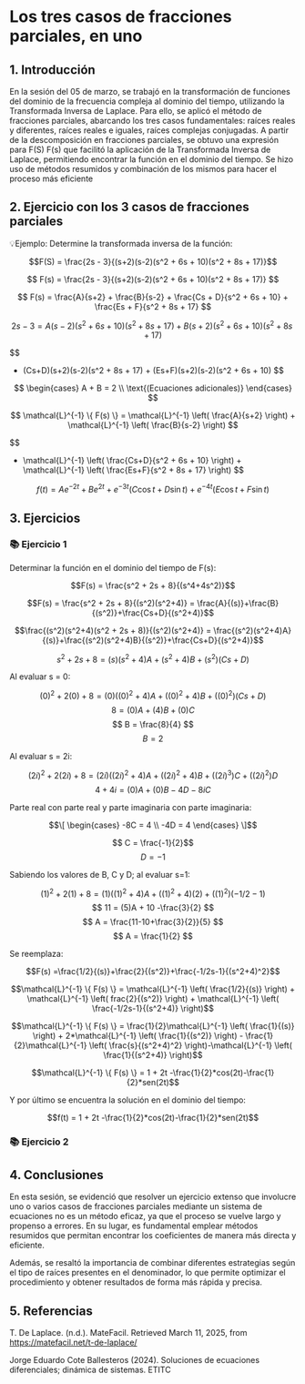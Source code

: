 # Los tres casos de fracciones parciales, en uno

## 1. Introducción
En la sesión del 05 de marzo, se trabajó en la transformación de funciones del dominio de la frecuencia compleja al dominio del tiempo, utilizando la Transformada Inversa de Laplace. Para ello, se aplicó el método de fracciones parciales, abarcando los tres casos fundamentales: raíces reales y diferentes, raíces reales e iguales, raíces complejas conjugadas.
A partir de la descomposición en fracciones parciales, se obtuvo una expresión para F(S)
F(s) que facilitó la aplicación de la Transformada Inversa de Laplace, permitiendo encontrar la función en el dominio del tiempo. Se hizo uso de métodos resumidos y combinación de los mismos para hacer el proceso más eficiente
## 2. Ejercicio con los 3 casos de fracciones parciales
💡Ejemplo: Determine la transformada inversa de la función:

$$F(S) = \frac{2s - 3}{(s+2)(s-2)(s^2 + 6s + 10)(s^2 + 8s + 17)}$$

$$
F(s) = \frac{2s - 3}{(s+2)(s-2)(s^2 + 6s + 10)(s^2 + 8s + 17)}
$$

$$
F(s) = \frac{A}{s+2} + \frac{B}{s-2} + \frac{Cs + D}{s^2 + 6s + 10} + \frac{Es + F}{s^2 + 8s + 17}
$$

$$
2s - 3 = A(s-2)(s^2 + 6s + 10)(s^2 + 8s + 17) + B(s+2)(s^2 + 6s + 10)(s^2 + 8s + 17)
$$

$$
+ (Cs+D)(s+2)(s-2)(s^2 + 8s + 17) + (Es+F)(s+2)(s-2)(s^2 + 6s + 10)
$$

$$
\begin{cases}
    A + B = 2 \\
    \text{(Ecuaciones adicionales)}
\end{cases}
$$

$$
\mathcal{L}^{-1} \{ F(s) \} = \mathcal{L}^{-1} \left( \frac{A}{s+2} \right) + \mathcal{L}^{-1} \left( \frac{B}{s-2} \right) 
$$

$$
+ \mathcal{L}^{-1} \left( \frac{Cs+D}{s^2 + 6s + 10} \right) + \mathcal{L}^{-1} \left( \frac{Es+F}{s^2 + 8s + 17} \right)
$$

$$
f(t) = A e^{-2t} + B e^{2t} + e^{-3t} \left( C \cos t + D \sin t \right) + e^{-4t} \left( E \cos t + F \sin t \right)
$$ 

## 3. Ejercicios
### 📚 Ejercicio 1
Determinar la función en el dominio del tiempo de F(s):

$$F(s) = \frac{s^2 + 2s + 8}{(s^4+4s^2)}$$

$$F(s) = \frac{s^2 + 2s + 8}{(s^2)(s^2+4)} = \frac{A}{(s)}+\frac{B}{(s^2)}+\frac{Cs+D}{(s^2+4)}$$

$$\frac{(s^2)(s^2+4)(s^2 + 2s + 8)}{(s^2)(s^2+4)} = \frac{(s^2)(s^2+4)A}{(s)}+\frac{(s^2)(s^2+4)B}{(s^2)}+\frac{Cs+D}{(s^2+4)}$$

$$s^2 + 2s + 8= (s)(s^2+4)A + (s^2+4)B +(s^2)(Cs+D)$$

Al evaluar s = 0:

$$(0)^2 + 2(0) + 8= (0)((0)^2+4)A + ((0)^2+4)B +((0)^2)(Cs+D)$$
$$ 8 = (0)A + (4)B +(0)C $$
$$ B =  \frac{8}{4} $$
$$ B = 2 $$

Al evaluar s = 2i:

$$(2i)^2 + 2(2i) + 8= (2i)((2i)^2+4)A + ((2i)^2+4)B +((2i)^3)C+((2i)^2)D$$
$$ 4+4i = (0)A + (0)B - 4D - 8iC $$

Parte real con parte real y parte imaginaria con parte imaginaria:

$$\[
\begin{cases}
  -8C = 4 \\
  -4D = 4
\end{cases}
\]$$

$$ C = \frac{-1}{2}$$
$$ D = -1 $$

Sabiendo los valores de B, C y D; al evaluar s=1:

$$(1)^2 + 2(1) + 8= (1)((1)^2+4)A + ((1)^2+4)(2) +((1)^2)(-1/2-1)$$
$$ 11 = (5)A + 10 -\frac{3}{2} $$
$$ A =  \frac{11-10+\frac{3}{2}}{5} $$
$$ A = \frac{1}{2} $$

Se reemplaza:

$$F(s) =\frac{1/2}{(s)}+\frac{2}{(s^2)}+\frac{-1/2s-1}{(s^2+4)^2}$$

$$\mathcal{L}^{-1} \{ F(s) \} = \mathcal{L}^{-1} \left( \frac{1/2}{(s)} \right) + \mathcal{L}^{-1} \left( frac{2}{(s^2)} \right) + \mathcal{L}^{-1} \left( \frac{-1/2s-1}{(s^2+4)} \right)$$

$$\mathcal{L}^{-1} \{ F(s) \} = \frac{1}{2}\mathcal{L}^{-1} \left( \frac{1}{(s)} \right) + 2*\mathcal{L}^{-1} \left( \frac{1}{(s^2)} \right) - \frac{1}{2}\mathcal{L}^{-1} \left( \frac{s}{(s^2+4)^2} \right)-\mathcal{L}^{-1} \left( \frac{1}{(s^2+4)} \right)$$

$$\mathcal{L}^{-1} \{ F(s) \} = 1 + 2t -\frac{1}{2}*cos(2t)-\frac{1}{2}*sen(2t)$$

Y por último se encuentra la solución en el dominio del tiempo: 

$$f(t) =  1 + 2t -\frac{1}{2}*cos(2t)-\frac{1}{2}*sen(2t)$$
### 📚 Ejercicio 2
## 4. Conclusiones
En esta sesión, se evidenció que resolver un ejercicio extenso que involucre uno o varios casos de fracciones parciales mediante un sistema de ecuaciones no es un método eficaz, ya que el proceso se vuelve largo y propenso a errores. En su lugar, es fundamental emplear métodos resumidos que permitan encontrar los coeficientes de manera más directa y eficiente.

Además, se resaltó la importancia de combinar diferentes estrategias según el tipo de raíces presentes en el denominador, lo que permite optimizar el procedimiento y obtener resultados de forma más rápida y precisa.
## 5. Referencias
T. De Laplace. (n.d.). MateFacil. Retrieved March 11, 2025, from https://matefacil.net/t-de-laplace/

Jorge Eduardo Cote Ballesteros (2024). Soluciones de ecuaciones diferenciales; dinámica de sistemas. ETITC




